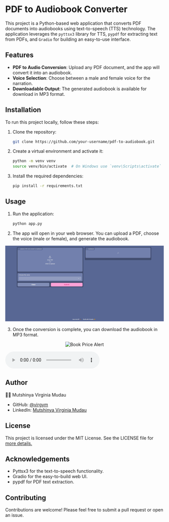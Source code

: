 # PDF to Audiobook Converter

This project is a Python-based web application that converts PDF documents into audiobooks using text-to-speech (TTS) technology. The application leverages the `pyttsx3` library for TTS, `pypdf` for extracting text from PDFs, and `Gradio` for building an easy-to-use interface.

## Features

- **PDF to Audio Conversion**: Upload any PDF document, and the app will convert it into an audiobook.
- **Voice Selection**: Choose between a male and female voice for the narration.
- **Downloadable Output**: The generated audiobook is available for download in MP3 format.

## Installation

To run this project locally, follow these steps:

1. Clone the repository:

   ```bash
   git clone https://github.com/your-username/pdf-to-audiobook.git
   ```
   
2. Create a virtual environment and activate it:
    ```bash
    python -m venv venv
    source venv/bin/activate  # On Windows use `venv\Scripts\activate`
    ```

3. Install the required dependencies:
    ```bash
    pip install -r requirements.txt
    ```

## Usage
1. Run the application:
    ```bash
    python app.py
    ```
2. The app will open in your web browser. You can upload a PDF, choose the voice (male or female), and generate the audiobook.
<p align='center'>
  <img src='/UI.PNG' alt='Book Price Alert'/>
</p>

3. Once the conversion is complete, you can download the audiobook in MP3 format.
<p align='center'>
  <img src='/Capture_UI.PNG' alt='Book Price Alert'/>
</p>

<audio controls>
  <source src="audiobook.mp3" type="audio/mpeg">
  Your browser does not support the audio audio.
</audio>

## Author
👩‍💻 Mutshinya Virginia Mudau

- GitHub: <a href='https://github.com/virgym' target='_blank'>@virgym</a>
- LinkedIn: <a href='https://www.linkedin.com/in/mutshinya-virginia-mudau-168a891b9/' target='_blank'>Mutshinya Virginia Mudau</a>

## License
<p>This project is licensed under the MIT License. See the LICENSE file for <a href 'LICENSE'> more details.</a></p>

## Acknowledgements
- Pyttsx3 for the text-to-speech functionality.
- Gradio for the easy-to-build web UI.
- pypdf for PDF text extraction.

## Contributing
Contributions are welcome! Please feel free to submit a pull request or open an issue.